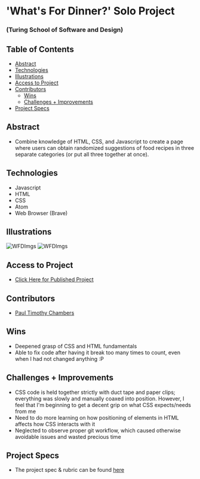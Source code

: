 # 'What's For Dinner?' Solo Project

### (Turing School of Software and Design)

## Table of Contents

  - [Abstract](#abstract)
  - [Technologies](#technologies)
  - [Illustrations](#illustrations)
  - [Access to Project](#access-to-project)
  - [Contributors](#contributors)
	- [Wins](#wins)
	- [Challenges + Improvements](#challenges-+-improvements)
  - [Project Specs](#project-specs)

## Abstract

* Combine knowledge of HTML, CSS, and Javascript to create a page where users can obtain randomized suggestions of food recipes in three separate categories (or put all three together at once).

## Technologies

* Javascript
* HTML
* CSS
* Atom
* Web Browser (Brave)

## Illustrations

![WFDImgs](hhttps://i.imgur.com/eC1IbeZ.png)
![WFDImgs](https://i.imgur.com/doXsJ3d.png)

## Access to Project

* [Click Here for Published Project](https://paultimothychambers.github/romcom/)

## Contributors

* [Paul Timothy Chambers](https://github.com/PaulTimothyChambers)

## Wins

* Deepened grasp of CSS and HTML fundamentals
* Able to fix code after having it break too many times to count, even when I had not changed anything :P

## Challenges + Improvements

* CSS code is held together strictly with duct tape and paper clips; everything was slowly and manually coaxed into position. However, I feel that I'm beginning to get a decent grip on what CSS expects/needs from me
* Need to do more learning on how positioning of elements in HTML affects how CSS interacts with it
* Neglected to observe proper git workflow, which caused otherwise avoidable issues and wasted precious time

## Project Specs

* The project spec & rubric can be found [here](https://frontend.turing.edu/projects/module-1/romcom-pair.html)
